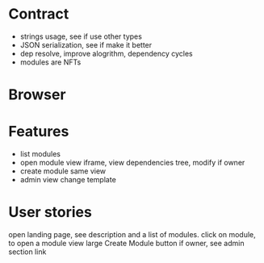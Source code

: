 # Contract

- strings usage, see if use other types
- JSON serialization, see if make it better
- dep resolve, improve alogrithm, dependency cycles
- modules are NFTs

# Browser

# Features

- list modules
- open module
  view iframe, view dependencies tree, modify if owner
- create module
  same view
- admin view
  change template

# User stories

open landing page, see description and a list of modules.
click on module, to open a module view
large Create Module button
if owner, see admin section link
